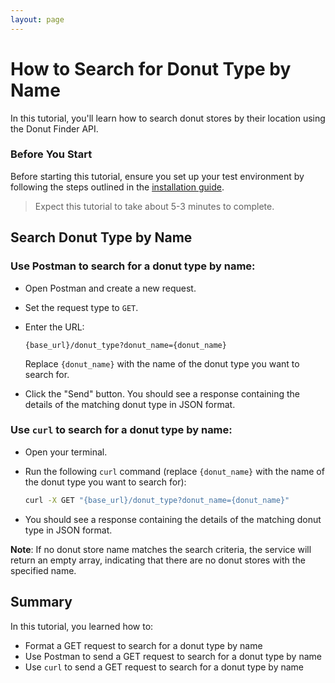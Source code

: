 ```yaml
---
layout: page
---
```


# How to Search for Donut Type by Name

In this tutorial, you'll learn how to search donut stores by their location using the Donut Finder API.

### Before You Start 

Before starting this tutorial, ensure you set up your test environment by following the steps outlined in the [installation guide](../../Quickstart/installation.md).

> Expect this tutorial to take about 5-3 minutes to complete.

## Search Donut Type by Name


### Use Postman to search for a donut type by name:

- Open Postman and create a new request.

- Set the request type to `GET`.

- Enter the URL: 
    ```
    {base_url}/donut_type?donut_name={donut_name}
    ```
    Replace `{donut_name}` with the name of the donut type you want to search for.

- Click the "Send" button. You should see a response containing the details of the matching donut type in JSON format.

### Use `curl` to search for a donut type by name:

- Open your terminal.

- Run the following `curl` command (replace `{donut_name}` with the name of the donut type you want to search for):

    ```bash
    curl -X GET "{base_url}/donut_type?donut_name={donut_name}"
    ```

- You should see a response containing the details of the matching donut type in JSON format.

**Note**: If no donut store name matches the search criteria, the service will return an empty array, indicating that there are no donut stores with the specified name.

## Summary

In this tutorial, you learned how to:

* Format a GET request to search for a donut type by name
* Use Postman to send a GET request to search for a donut type by name
* Use `curl` to send a GET request to search for a donut type by name
